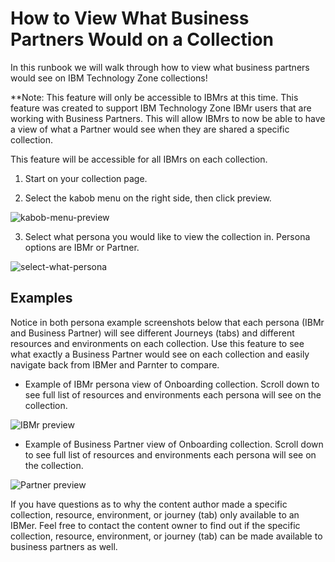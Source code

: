 # How to View What Business Partners Would on a Collection

In this runbook we will walk through how to view what business partners would see on IBM Technology Zone collections!

**Note: This feature will only be accessible to IBMrs at this time. This feature was created to support IBM Technology Zone IBMr users that are working with Business Partners. This will allow IBMrs to now be able to have a view of what a Partner would see when they are shared a specific collection.

This feature will be accessible for all IBMrs on each collection. 

1. Start on your collection page.

2. Select the kabob menu on the right side, then click preview. 

![kabob-menu-preview](Images/kabob-menu-preview.png)




3. Select what persona you would like to view the collection in. Persona options are IBMr or Partner.

![select-what-persona](Images/select-what-persona.png)

## Examples

Notice in both persona example screenshots below that each persona (IBMr and Business Partner) will see different Journeys (tabs) and different resources and environments on each collection. Use this feature to see what exactly a Business Partner would see on each collection and easily navigate back from IBMer and Parnter to compare. 

- Example of IBMr persona view of Onboarding collection. Scroll down to see full list of resources and environments each persona will see on the collection.

![IBMr preview](Images/PreviewIBMr.png)

- Example of Business Partner view of Onboarding collection. Scroll down to see full list of resources and environments each persona will see on the collection.

![Partner preview](Images/PreviewPartner.png)

If you have questions as to why the content author made a specific collection, resource, environment, or journey (tab) only available to an IBMer. Feel free to contact the content owner to find out if the specific collection, resource, environment, or journey (tab) can be made available to business partners as well.
